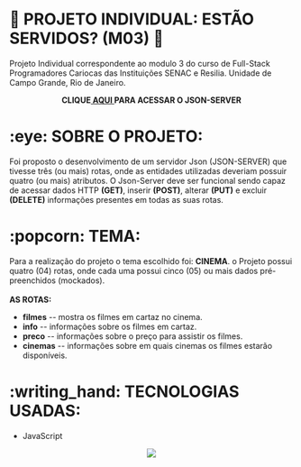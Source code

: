 # :robot: PROJETO INDIVIDUAL: ESTÃO SERVIDOS? (M03) :space_invader:
<p> Projeto Individual correspondente ao modulo 3 do curso de Full-Stack Programadores Cariocas das Instituições SENAC e Resilia. Unidade de Campo Grande, Rio de Janeiro.</p>
<div align="center"><b>CLIQUE<a href="https://projeto-modulo-3.onrender.com"> AQUI </a>PARA ACESSAR O JSON-SERVER</b></div>
<h1>:eye: SOBRE O PROJETO: </h1>
<p> Foi proposto o desenvolvimento de um servidor Json (JSON-SERVER) que tivesse três (ou mais) rotas, onde as entidades utilizadas deveriam possuir quatro (ou mais) atributos. O Json-Server deve ser funcional sendo capaz de acessar dados HTTP <b>(GET)</b>, inserir <b>(POST)</b>, alterar <b>(PUT)</b> e excluir <b>(DELETE)</b> informações presentes em todas as suas rotas. </p>
<h1>:popcorn: TEMA:</h1>
<p> Para a realização do projeto o tema escolhido foi: <b>CINEMA</b>. o Projeto possui quatro (04) rotas, onde cada uma possui cinco (05) ou mais dados pré-preenchidos (mockados). <br><br><b>AS ROTAS:</b>
<ul>
<li><b>filmes</b> -- mostra os filmes em cartaz no cinema.</li>
<li><b>info</b> -- informações sobre os filmes em cartaz.</li>
<li><b>preco</b> -- informações sobre o preço para assistir os filmes. </li>
<li><b>cinemas</b> -- informações sobre em quais cinemas os filmes estarão disponíveis.</li>
</ul>
<h1>:writing_hand: TECNOLOGIAS USADAS:</h1>
<ul>
  <li>JavaScript</li>
  </ul>

<div align="center"><img src="https://img.shields.io/badge/JavaScript-F7DF1E?style=for-the-badge&logo=javascript&logoColor=black"></div>
